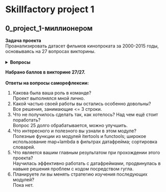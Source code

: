 <h1>Skillfactory project 1</h1>
<h2>0_project_1-миллионером</h2>
<b>Задача проекта</b> <br>
Проанализировать датасет фильмов кинопроката за 2000-2015 годы, основываясь на 27 вопросах викторины.<br>
<br>
<details>
  <summary><b>Вопросы</b></summary>
  
  1. У какого фильма из списка самый большой бюджет?
  2. Какой из фильмов самый длительный (в минутах)?
  3. Какой из фильмов самый короткий (в минутах)?
  4. Какова средняя длительность фильмов?
  5. Каково медианное значение длительности фильмов?
  6. Какой фильм самый прибыльный?
  7. Какой фильм самый убыточный?
  8. У скольких фильмов из датасета объем сборов оказался выше бюджета?
  9. Какой фильм оказался самым кассовым в 2008 году?
  10. Самый убыточный фильм за период с 2012 по 2014 годы (включительно)?
  11. Какого жанра фильмов больше всего?
  12. Фильмы какого жанра чаще всего становятся прибыльными?
  13. У какого режиссёра самые большие суммарные кассовые сборы?
  14. Какой режиссер снял больше всего фильмов в стиле Action?
  15. Фильмы с каким актером принесли самые высокие кассовые сборы в 2012 году?
  16. Какой актер снялся в большем количестве высокобюджетных фильмов?
  17. В фильмах какого жанра больше всего снимался Nicolas Cage?
  18. Самый убыточный фильм от Paramount Pictures?
  19. Какой год стал самым успешным по суммарным кассовым сборам?
  20. Какой самый прибыльный год для студии Warner Bros?
  21. В каком месяце за все годы суммарно вышло больше всего фильмов?
  22. Сколько суммарно вышло фильмов летом (за июнь, июль, август)?
  23. Для какого режиссера зима — самое продуктивное время года?
  24. Какая студия даёт самые длинные названия своим фильмам по количеству символов?
  25. Описания фильмов какой студии в среднем самые длинные по количеству слов?
  26. Какие фильмы входят в один процент лучших по рейтингу?
  27. Какие актеры чаще всего снимаются в одном фильме вместе?

</details>

<b>Набрано баллов в викторине 27/27.</b> <br>
<br>
<b>Ответы на вопросы саморефлексии:</b>
1. Какова была ваша роль в команде?<br>
Проект выполнялся мной лично.<br>
2. Какой частью своей работы вы остались особенно довольны?<br>
Все решения, занимающие <= 3 строки.<br>
3. Что не получилось сделать так, как хотелось? Над чем ещё стоит поработать?<br>
Вопрос 25 долго обрабатывается, можно улучшить.<br>
4. Что интересного и полезного вы узнали в этом модуле?<br>
Полезные функции из модулей itertools и functools; широкое использование map+lambda в фильтрах датафрейма; сортировка словарей.<br>
5. Что является вашим главным результатом при прохождении этого проекта?<br>
Научилась эффективно работать с датафреймами, продвинулась в навыке решения проблем с кодом посредством гугла.<br>
6. Планируете ли вы менять стратегию изучения последующих модулей?<br>
Пока нет.<br>
